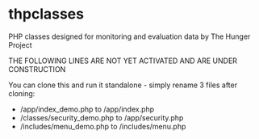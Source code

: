 # thpclasses
PHP classes designed for monitoring and evaluation data by The Hunger Project

THE FOLLOWING LINES ARE NOT YET ACTIVATED AND ARE UNDER CONSTRUCTION

You can clone this and run it standalone - simply rename 3 files after cloning:
* /app/index_demo.php to /app/index.php
* /classes/security_demo.php to /app/security.php
* /includes/menu_demo.php to /includes/menu.php
